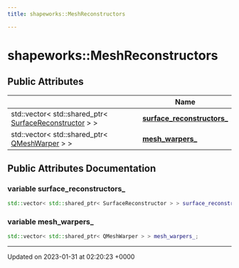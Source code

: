 ```yaml
---
title: shapeworks::MeshReconstructors

---
```


# shapeworks::MeshReconstructors





## Public Attributes

|                | Name           |
| -------------- | -------------- |
| std::vector< std::shared_ptr< [SurfaceReconstructor](../Classes/classSurfaceReconstructor.md) > > | **[surface_reconstructors_](../Classes/classshapeworks_1_1MeshReconstructors.md#variable-surface-reconstructors-)**  |
| std::vector< std::shared_ptr< [QMeshWarper](../Classes/classshapeworks_1_1QMeshWarper.md) > > | **[mesh_warpers_](../Classes/classshapeworks_1_1MeshReconstructors.md#variable-mesh-warpers-)**  |

## Public Attributes Documentation

### variable surface_reconstructors_

```cpp
std::vector< std::shared_ptr< SurfaceReconstructor > > surface_reconstructors_;
```


### variable mesh_warpers_

```cpp
std::vector< std::shared_ptr< QMeshWarper > > mesh_warpers_;
```


-------------------------------

Updated on 2023-01-31 at 02:20:23 +0000